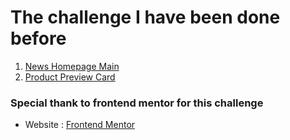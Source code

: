 # The challenge I have been done before

1. [News Homepage Main](./news-homepage-main)
2. [Product Preview Card](./product-preview-card-component-main)

### Special thank to frontend mentor for this challenge

- Website : [Frontend Mentor](https://www.frontendmentor.io/)
